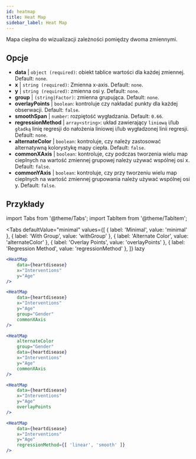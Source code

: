 ```yaml
---
id: heatmap
title: Heat Map
sidebar_label: Heat Map
---
```


Mapa cieplna do wizualizacji zależności pomiędzy dwoma zmiennymi.

## Opcje

* __data__ | `object (required)`: obiekt tablice wartości dla każdej zmiennej. Default: `none`.
* __x__ | `string (required)`: Zmienna x-axis. Default: `none`.
* __y__ | `string (required)`: zmienna osi y. Default: `none`.
* __group__ | `(string|Factor)`: zmienna grupująca. Default: `none`.
* __overlayPoints__ | `boolean`: kontroluje czy nakładać punkty dla każdej obserwacji. Default: `false`.
* __smoothSpan__ | `number`: rozpiętość wygładzania. Default: `0.66`.
* __regressionMethod__ | `array<string>`: układ zawierający `liniową` i/lub `gładką` linię regresji do nałożenia liniowej i/lub wygładzonej linii regresji. Default: `none`.
* __alternateColor__ | `boolean`: kontroluje, czy należy zastosować alternatywną kolorystykę mapy ciepła. Default: `false`.
* __commonXAxis__ | `boolean`: kontroluje, czy podczas tworzenia wielu map cieplnych na wartość zmiennej grupowej należy używać wspólnej osi x. Default: `false`.
* __commonYAxis__ | `boolean`: kontroluje, czy przy tworzeniu wielu map cieplnych na wartość zmiennej grupowania należy używać wspólnej osi y. Default: `false`.


## Przykłady

import Tabs from '@theme/Tabs';
import TabItem from '@theme/TabItem';

<Tabs
    defaultValue="minimal"
    values={[
        { label: 'Minimal', value: 'minimal' },
        { label: 'With Group', value: 'withGroup' },
        { label: 'Alternate Color', value: 'alternateColor' },
        { label: 'Overlay Points', value: 'overlayPoints' },
        { label: 'Regression Method', value: 'regressionMethod' },
    ]}
    lazy
>



<TabItem value="minimal">

```jsx live
<HeatMap 
    data={heartdisease} 
    x="Interventions"
    y="Age"
/>
```

</TabItem>


<TabItem value="withGroup">

```jsx live
<HeatMap 
    data={heartdisease} 
    x="Interventions"
    y="Age"
    group="Gender"
    commonXAxis
/>
```

</TabItem>

<TabItem value="alternateColor">

```jsx live
<HeatMap 
    alternateColor
    group="Gender"
    data={heartdisease} 
    x="Interventions"
    y="Age"
    commonXAxis
/>
```

</TabItem>

<TabItem value="overlayPoints">

```jsx live
<HeatMap 
    data={heartdisease} 
    x="Interventions"
    y="Age"
    overlayPoints 
/>
```

</TabItem>


<TabItem value="regressionMethod">

```jsx live
<HeatMap 
    data={heartdisease} 
    x="Interventions"
    y="Age"
    regressionMethod={[ 'linear', 'smooth' ]} 
/>
```

</TabItem>

</Tabs>
